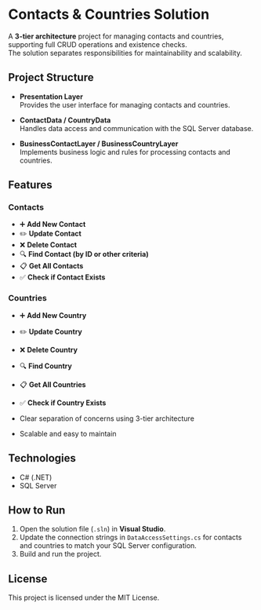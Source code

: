 # Contacts & Countries Solution

A **3-tier architecture** project for managing contacts and countries, supporting full CRUD operations and existence checks.  
The solution separates responsibilities for maintainability and scalability.

## Project Structure

- **Presentation Layer**  
  Provides the user interface for managing contacts and countries.

- **ContactData / CountryData**  
  Handles data access and communication with the SQL Server database.

- **BusinessContactLayer / BusinessCountryLayer**  
  Implements business logic and rules for processing contacts and countries.

## Features

### Contacts
- ➕ **Add New Contact**  
- ✏️ **Update Contact**  
- ❌ **Delete Contact**  
- 🔍 **Find Contact (by ID or other criteria)**  
- 📋 **Get All Contacts**  
- ✅ **Check if Contact Exists**  

### Countries
- ➕ **Add New Country**  
- ✏️ **Update Country**  
- ❌ **Delete Country**  
- 🔍 **Find Country**  
- 📋 **Get All Countries**  
- ✅ **Check if Country Exists**  

- Clear separation of concerns using 3-tier architecture  
- Scalable and easy to maintain  

## Technologies

- C# (.NET)  
- SQL Server  

## How to Run

1. Open the solution file (`.sln`) in **Visual Studio**.  
2. Update the connection strings in `DataAccessSettings.cs` for contacts and countries to match your SQL Server configuration.  
3. Build and run the project.  

## License

This project is licensed under the MIT License.
